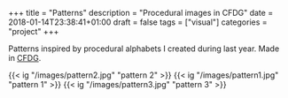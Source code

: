 +++
title = "Patterns"
description = "Procedural images in CFDG"
date = 2018-01-14T23:38:41+01:00
draft = false
tags = ["visual"]
categories = "project"
+++

Patterns inspired by procedural alphabets I created during last year.
Made in [CFDG](/wiki/context-free-art).


{{< ig "/images/pattern2.jpg" "pattern 2" >}}
{{< ig "/images/pattern1.jpg" "pattern 1" >}}
{{< ig "/images/pattern3.jpg" "pattern 3" >}}
